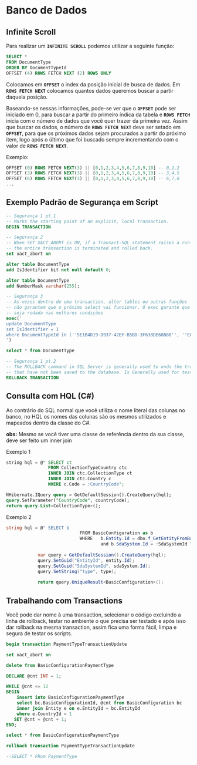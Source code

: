 # Banco de Dados

## Infinite Scroll

Para realizar um **`INFINITE SCROLL`** podemos utilizar a seguinte função:

```sql
SELECT *
FROM DocumentType
ORDER BY DocumentTypeId
OFFSET (4) ROWS FETCH NEXT (2) ROWS ONLY
```

Colocamos em **`OFFSET`** o index da posição inicial de busca de dados. Em **`ROWS FETCH NEXT`** colocamos quantos dados queremos buscar a partir daquela posição.

Baseando-se nessas informações, pode-se ver que o **`OFFSET`** pode ser iniciado em 0, para buscar a partir do primeiro índica da tabela e **`ROWS FETCH`** inicia com o número de dados que você quer trazer da primeira vez. Assim que buscar os dados, o número de **`ROWS FETCH NEXT`** deve ser setado em **`OFFSET`**, para que os próximos dados sejam procurados a partir do próximo item, logo após o último que foi buscado sempre incrementando com o valor de **`ROWS FETCH NEXT`**.

Exemplo:

```sql
OFFSET (0) ROWS FETCH NEXT(3) || [0,1,2,3,4,5,6,7,8,9,10] -- 0,1,2
OFFSET (3) ROWS FETCH NEXT(3) || [0,1,2,3,4,5,6,7,8,9,10] -- 3,4,5
OFFSET (6) ROWS FETCH NEXT(3) || [0,1,2,3,4,5,6,7,8,9,10] -- 6,7,8
...
```

## Exemplo Padrão de Segurança em Script

```sql
-- Segurança 1 pt.1
-- Marks the starting point of an explicit, local transaction.
BEGIN TRANSACTION

-- Segurança 2
-- When SET XACT_ABORT is ON, if a Transact-SQL statement raises a run-time error, 
-- the entire transaction is terminated and rolled back.
set xact_abort on

alter table DocumentType
add IsIdentifier bit not null default 0;

alter table DocumentType
add NumberMask varchar(255);

-- Segurança 3
-- As vezes dentro de uma transaction, alter tables ou outras funções
-- não garantem que o próximo select vai funcionar. O exec garante que a query
-- seja rodada nas melhores condições
exec('
update DocumentType
set IsIdentifier = 1 
where DocumentTypeId in (''5E1B4D19-D937-42EF-B5BD-3F638DE68B80'', ''E89F85D8-8F6B-4B82-B082-3959284B02BC'')
')

select * from DocumentType

-- Segurança 1 pt.2
-- The ROLLBACK command in SQL Server is generally used to undo the transaction 
-- that have not been saved to the database. Is Generally used for tests.
ROLLBACK TRANSACTION
```

## Consulta com HQL \(C\#\)

Ao contrário do SQL normal que você utiliza o nome literal das colunas no banco, no HQL os nomes das colunas são os mesmos utilizados e mapeados dentro da classe do C\#.

**obs:** Mesmo se você tiver uma classe de referência dentro da sua classe, deve ser feito um inner join

Exemplo 1

```sql
string hql = @" SELECT ct
                FROM CollectionTypeCountry ctc
                INNER JOIN ctc.CollectionType ct
                INNER JOIN ctc.Country c
                WHERE c.Code = :CountryCode";

NHibernate.IQuery query = GetDefaultSession().CreateQuery(hql);
query.SetParameter("CountryCode", countryCode);
return query.List<CollectionType>();
```

Exemplo 2

```csharp
string hql = @" SELECT b
                            FROM BasicConfiguration as b
                            WHERE   b.Entity.Id = dbo.f_GetEntityFromBasicConfiguration(:EntityId,:SdaSystemId,:type)
                                    and b.SdaSystem.Id = :SdaSystemId ";
 
            var query = GetDefaultSession().CreateQuery(hql);
            query.SetGuid("EntityId", entity.Id);
            query.SetGuid("SdaSystemId", sdaSystem.Id);
            query.SetString("type", type);
 
            return query.UniqueResult<BasicConfiguration>();
```

## Trabalhando com Transactions

Você pode dar nome à uma transaction, selecionar o código excluindo a linha de rollback, testar no ambiente o que precisa ser testado e após isso dar rollback na mesma transaction, assim fica uma forma fácil, limpa e segura de testar os scripts.

```sql
begin transaction PaymentTypeTransactionUpdate

set xact_abort on

delete from BasicConfigurationPaymentType

DECLARE @cnt INT = 1;

WHILE @cnt <= 12
BEGIN
	insert into BasicConfigurationPaymentType
	select bc.BasicConfigurationId, @cnt from BasicConfiguration bc
	inner join Entity e on e.EntityId = bc.EntityId
	where e.CountryId = 1
   SET @cnt = @cnt + 1;
END;

select * from BasicConfigurationPaymentType

rollback transaction PaymentTypeTransactionUpdate

--SELECT * FRom PaymentType
```

